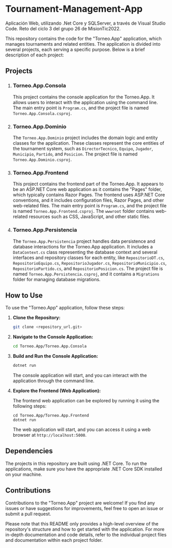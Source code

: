 # Tournament-Management-App

Aplicación Web, utilizando .Net Core y SQLServer, a través de Visual Studio Code. Reto del ciclo 3 del grupo 26 de MisionTic2022.

This repository contains the code for the "Torneo.App" application, which manages tournaments and related entities. The application is divided into several projects, each serving a specific purpose. Below is a brief description of each project:

## Projects

1. ### Torneo.App.Consola

   This project contains the console application for the Torneo.App. It allows users to interact with the application using the command line. The main entry point is `Program.cs`, and the project file is named `Torneo.App.Consola.csproj`.

2. ### Torneo.App.Dominio

   The `Torneo.App.Dominio` project includes the domain logic and entity classes for the application. These classes represent the core entities of the tournament system, such as `DirectorTecnico`, `Equipo`, `Jugador`, `Municipio`, `Partido`, and `Posicion`. The project file is named `Torneo.App.Dominio.csproj`.

3. ### Torneo.App.Frontend

   This project contains the frontend part of the Torneo.App. It appears to be an ASP.NET Core web application as it contains the "Pages" folder, which typically contains Razor Pages. The frontend uses ASP.NET Core conventions, and it includes configuration files, Razor Pages, and other web-related files. The main entry point is `Program.cs`, and the project file is named `Torneo.App.Frontend.csproj`. The `wwwroot` folder contains web-related resources such as CSS, JavaScript, and other static files.

4. ### Torneo.App.Persistencia

   The `Torneo.App.Persistencia` project handles data persistence and database interactions for the Torneo.App application. It includes a `DataContext.cs` class representing the database context and several interfaces and repository classes for each entity, like `RepositorioDT.cs`, `RepositorioEquipo.cs`, `RepositorioJugador.cs`, `RepositorioMunicipio.cs`, `RepositorioPartido.cs`, and `RepositorioPosicion.cs`. The project file is named `Torneo.App.Persistencia.csproj`, and it contains a `Migrations` folder for managing database migrations.

## How to Use

To use the "Torneo.App" application, follow these steps:

1. **Clone the Repository:**
   ```bash
   git clone <repository_url.git>
   ```

2. **Navigate to the Console Application:**
   ```bash
   cd Torneo.App/Torneo.App.Consola
   ```

3. **Build and Run the Console Application:**
   ```bash
   dotnet run
   ```

   The console application will start, and you can interact with the application through the command line.

4. **Explore the Frontend (Web Application):**

   The frontend web application can be explored by running it using the following steps:

   ```
   cd Torneo.App/Torneo.App.Frontend
   dotnet run
   ```

   The web application will start, and you can access it using a web browser at `http://localhost:5000`.

## Dependencies

The projects in this repository are built using .NET Core. To run the applications, make sure you have the appropriate .NET Core SDK installed on your machine.

## Contributions

Contributions to the "Torneo.App" project are welcome! If you find any issues or have suggestions for improvements, feel free to open an issue or submit a pull request.

Please note that this README only provides a high-level overview of the repository's structure and how to get started with the application. For more in-depth documentation and code details, refer to the individual project files and documentation within each project folder.